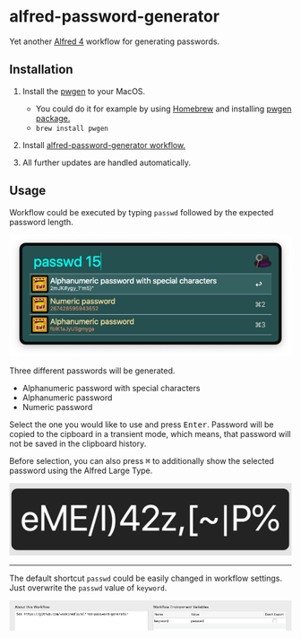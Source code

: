 # alfred-password-generator
Yet another [Alfred 4][1] workflow for generating passwords.

## Installation

1) Install the [pwgen][2] to your MacOS.

   - You could do it for example by using [Homebrew][3] and installing [pwgen package.][4]
   - ````brew install pwgen````
2) Install [alfred-password-generator workflow.][5]
3) All further updates are handled automatically.

## Usage

Workflow could be executed by typing ```passwd``` followed by the expected password length.

![Alfred password generator](doc/images/alfred-password-generator-execution.png?raw=true "")

Three different passwords will be generated.

- Alphanumeric password with special characters
- Alphanumeric password
- Numeric password

Select the one you would like to use and press <kbd>Enter</kbd>. Password will be copied to the cipboard in a transient mode, which means,
that password will not be saved in the clipboard history.

Before selection, you can also press <kbd>⌘</kbd> to additionally show the selected password using the Alfred Large Type.

![Alfred actions submenu screenshot](doc/images/alfred-password-generator-large-type.png?raw=true "")

-------------------

The default shortcut ```passwd``` could be easily changed in workflow settings. Just overwrite the ```passwd``` value of ```keyword```.

![Alfred actions submenu screenshot](doc/images/alfred-password-generator-settings.png?raw=true "")


[1]: https://www.alfredapp.com/
[2]: https://sourceforge.net/projects/pwgen/
[3]: https://brew.sh/
[4]: https://formulae.brew.sh/formula/pwgen
[5]: https://github.com/vookimedlo/alfred-password-generator/releases/latest